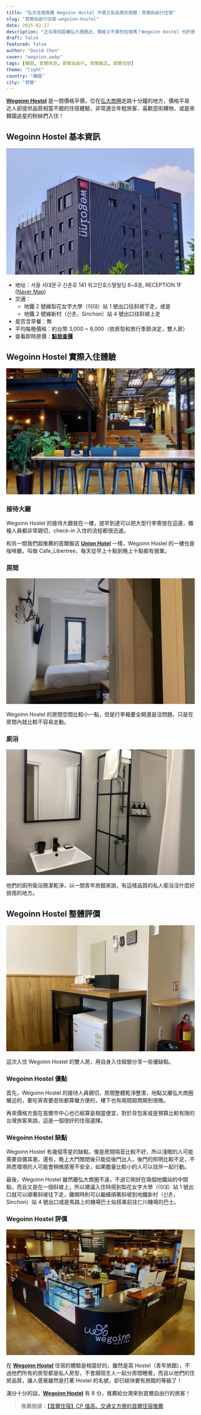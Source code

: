 ```yaml
---
title: "弘大住宿推薦 Wegoinn Hostel 平價又有品質的旅館｜首爾自由行住宿"
slug: "首爾自由行住宿-wegoinn-hostel"
date: 2025-02-27
description: "正在尋找距離弘大商圈近、價格又不貴的住宿嗎？Wegoinn Hostel 也許是你最好的首爾自由行住宿選擇！"
draft: false
featured: false
author: "David Chen"
cover: "wegoinn.webp"
tags: [韓國, 首爾旅遊, 首爾自由行, 首爾飯店, 首爾住宿]
theme: "light"
country: "韓國"
city: "首爾"
---
```


<!--![](cafe-2.webp)-->

[**Wegoinn Hostel**](https://www.booking.com/hotel/kr/wegoinn-hostel.xt.html?aid=7956794) 是一間價格平價，位在[弘大商圈](/posts/%E5%BC%98%E5%A4%A7%E5%95%86%E5%9C%88%E6%A2%A8%E5%A4%A7%E5%95%86%E5%9C%88%E6%96%B0%E6%9D%91%E5%95%86%E5%9C%88%E9%A3%AF%E5%BA%97%E4%BD%8F%E5%AE%BF%E6%8E%A8%E8%96%A6/)走路十分鐘的地方，價格平易近人卻提供品質相當不錯的住宿體驗，非常適合年輕旅客、喜歡逛街購物、或是來韓國追星的粉絲們入住！

## Wegoinn Hostel 基本資訊

![](wegoinn.webp)

- 地址：서울 서대문구 신촌로 141 위고인호스텔빌딩 6~8층, RECEPTION 1F ([Naver Map](https://map.naver.com/p/entry/place/1242893814?placePath=%2Fhome))
- 交通：
  - 地鐵 2 號線梨花女字大學（이대）站 1 號出口往斜坡下走，或是
  - 地鐵 2 號線新村（신촌，Sinchon）站 4 號出口往斜坡上走
- 是否含早餐：無
- 平均每晚價格：約台幣 3,000 ~ 8,000（依房型和旅行季節決定，雙人房）
- 查看即時房價：[**點我查價**](https://www.booking.com/hotel/kr/wegoinn-hostel.xt.html?aid=7956794)

<!-- TODO: link to seoul 市區交通 -->

## Wegoinn Hostel 實際入住體驗

![](cafe.webp)

### 接待大廳

Wegoinn Hostel 的接待大廳就在一樓，提早到達可以把大型行李寄放在這邊，櫃檯人員都非常親切，check-in 入住的流程都很迅速。

和另一間我們超推薦的首爾飯店 [**Union Hotel**](/posts/%E9%A6%96%E7%88%BE%E8%87%AA%E7%94%B1%E8%A1%8C%E4%BD%8F%E5%AE%BF-union-hotel/) 一樣，Wegoinn Hostel 的一樓也是咖啡廳，叫做 Cafe_Libertree，每天從早上十點到晚上十點都有營業。

### 房間

![](room-1.webp)

Wegoinn Hostel 的房間空間比較小一點，但是行李箱要全開還是沒問題，只是在房間內就比較不容易走動。

### 廁浴

![](bathroom.webp)

他們的廁所衛浴簡潔乾淨，以一間青年旅館來說，有這樣品質的私人衛浴沒什麼好挑惕的地方。

## Wegoinn Hostel 整體評價

![](room-2.webp)

這次入住 Wegoinn Hostel 的雙人房，用自身入住經驗分享一些優缺點。

### Wegoinn Hostel 優點

首先，Wegoinn Hostel 的接待人員親切，房間整體乾淨整潔，地點又離弘大商圈蠻近的，要吃宵夜要逛街都算蠻方便的，樓下也有兩間超商開到很晚。

再來價格方面在首爾市中心也已經算是相當便宜，對於背包客或是預算比較有限的台灣旅客來說，這是一個很好的住宿選擇。

### Wegoinn Hostel 缺點

Wegoinn Hostel 有幾個零星的缺點，像是房間隔音比較不好，所以淺眠的人可能需要自備耳塞。還有，晚上大門關閉後只能從後門出入，後門的照明比較不足，不熟悉環境的人可能會稍微感覺不安全，如果膽量比較小的人可以找伴一起行動。

最後，Wegoinn Hostel 雖然離弘大商圈不遠，不過它剛好在兩個地鐵站的中間點，而且又是在一個斜坡上，所以建議入住時搭到梨花女字大學（이대）站 1 號出口就可以順著斜坡往下走，離開時則可以繼續順著斜坡到地鐵新村（신촌，Sinchon）站 4 號出口或是馬路上的機場巴士站搭乘前往仁川機場的巴士。

### Wegoinn Hostel 評價

![](cafe-2.webp)

在 [**Wegoinn Hostel**](https://www.booking.com/hotel/kr/wegoinn-hostel.xt.html?aid=7956794) 住宿的體驗是相當好的，雖然是寫 Hostel（青年旅館），不過他們所有的房型都是私人房型，不會跟陌生人一起分房間睡覺，而且以他們的住房品質，讓人感覺雖然是打著 Hostel 的名號，卻已經快要有旅館的等級了！

滿分十分的話，[**Wegoinn Hostel**](https://www.booking.com/hotel/kr/wegoinn-hostel.xt.html?aid=7956794) 有 8 分，推薦給台灣來到首爾自由行的旅客！

> 推薦閱讀：[【首爾住宿】CP 值高、交通又方便的首爾住宿推薦](/posts/seoul-top-hotels/)